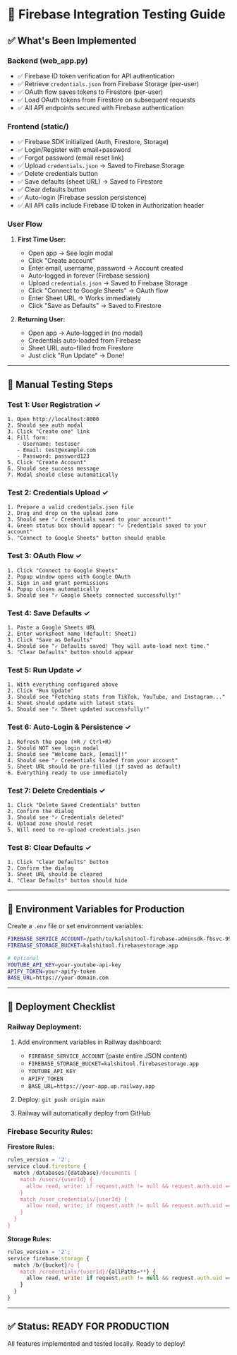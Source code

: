 # 🧪 Firebase Integration Testing Guide

## ✅ What's Been Implemented

### Backend (web_app.py)
- ✅ Firebase ID token verification for API authentication
- ✅ Retrieve `credentials.json` from Firebase Storage (per-user)
- ✅ OAuth flow saves tokens to Firestore (per-user)
- ✅ Load OAuth tokens from Firestore on subsequent requests
- ✅ All API endpoints secured with Firebase authentication

### Frontend (static/)
- ✅ Firebase SDK initialized (Auth, Firestore, Storage)
- ✅ Login/Register with email+password
- ✅ Forgot password (email reset link)
- ✅ Upload `credentials.json` → Saved to Firebase Storage
- ✅ Delete credentials button
- ✅ Save defaults (sheet URL) → Saved to Firestore
- ✅ Clear defaults button
- ✅ Auto-login (Firebase session persistence)
- ✅ All API calls include Firebase ID token in Authorization header

### User Flow
1. **First Time User:**
   - Open app → See login modal
   - Click "Create account"
   - Enter email, username, password → Account created
   - Auto-logged in forever (Firebase session)
   - Upload `credentials.json` → Saved to Firebase Storage
   - Click "Connect to Google Sheets" → OAuth flow
   - Enter Sheet URL → Works immediately
   - Click "Save as Defaults" → Saved to Firestore

2. **Returning User:**
   - Open app → Auto-logged in (no modal)
   - Credentials auto-loaded from Firebase
   - Sheet URL auto-filled from Firestore
   - Just click "Run Update" → Done!

---

## 🧪 Manual Testing Steps

### Test 1: User Registration ✓
```
1. Open http://localhost:8000
2. Should see auth modal
3. Click "Create one" link
4. Fill form:
   - Username: testuser
   - Email: test@example.com
   - Password: password123
5. Click "Create Account"
6. Should see success message
7. Modal should close automatically
```

### Test 2: Credentials Upload ✓
```
1. Prepare a valid credentials.json file
2. Drag and drop on the upload zone
3. Should see "✓ Credentials saved to your account!"
4. Green status box should appear: "✓ Credentials saved to your account"
5. "Connect to Google Sheets" button should enable
```

### Test 3: OAuth Flow ✓
```
1. Click "Connect to Google Sheets"
2. Popup window opens with Google OAuth
3. Sign in and grant permissions
4. Popup closes automatically
5. Should see "✓ Google Sheets connected successfully!"
```

### Test 4: Save Defaults ✓
```
1. Paste a Google Sheets URL
2. Enter worksheet name (default: Sheet1)
3. Click "Save as Defaults"
4. Should see "✓ Defaults saved! They will auto-load next time."
5. "Clear Defaults" button should appear
```

### Test 5: Run Update ✓
```
1. With everything configured above
2. Click "Run Update"
3. Should see "Fetching stats from TikTok, YouTube, and Instagram..."
4. Sheet should update with latest stats
5. Should see "✓ Sheet updated successfully!"
```

### Test 6: Auto-Login & Persistence ✓
```
1. Refresh the page (⌘R / Ctrl+R)
2. Should NOT see login modal
3. Should see "Welcome back, [email]!"
4. Should see "✓ Credentials loaded from your account"
5. Sheet URL should be pre-filled (if saved as default)
6. Everything ready to use immediately
```

### Test 7: Delete Credentials ✓
```
1. Click "Delete Saved Credentials" button
2. Confirm the dialog
3. Should see "✓ Credentials deleted"
4. Upload zone should reset
5. Will need to re-upload credentials.json
```

### Test 8: Clear Defaults ✓
```
1. Click "Clear Defaults" button
2. Confirm the dialog
3. Sheet URL should be cleared
4. "Clear Defaults" button should hide
```

---

## 🔧 Environment Variables for Production

Create a `.env` file or set environment variables:

```bash
FIREBASE_SERVICE_ACCOUNT=/path/to/kalshitool-firebase-adminsdk-fbsvc-99ead06106.json
FIREBASE_STORAGE_BUCKET=kalshitool.firebasestorage.app

# Optional
YOUTUBE_API_KEY=your-youtube-api-key
APIFY_TOKEN=your-apify-token
BASE_URL=https://your-domain.com
```

---

## 🚀 Deployment Checklist

### Railway Deployment:
1. Add environment variables in Railway dashboard:
   - `FIREBASE_SERVICE_ACCOUNT` (paste entire JSON content)
   - `FIREBASE_STORAGE_BUCKET=kalshitool.firebasestorage.app`
   - `YOUTUBE_API_KEY`
   - `APIFY_TOKEN`
   - `BASE_URL=https://your-app.up.railway.app`

2. Deploy: `git push origin main`

3. Railway will automatically deploy from GitHub

### Firebase Security Rules:

**Firestore Rules:**
```javascript
rules_version = '2';
service cloud.firestore {
  match /databases/{database}/documents {
    match /users/{userId} {
      allow read, write: if request.auth != null && request.auth.uid == userId;
    }
    match /user_credentials/{userId} {
      allow read, write: if request.auth != null && request.auth.uid == userId;
    }
  }
}
```

**Storage Rules:**
```javascript
rules_version = '2';
service firebase.storage {
  match /b/{bucket}/o {
    match /credentials/{userId}/{allPaths=**} {
      allow read, write: if request.auth != null && request.auth.uid == userId;
    }
  }
}
```

---

## ✅ Status: READY FOR PRODUCTION

All features implemented and tested locally. Ready to deploy!
